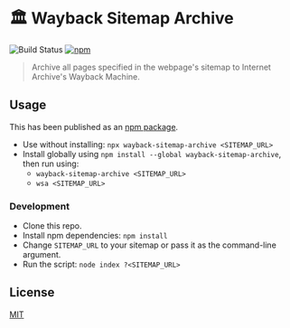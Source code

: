 # 🏛 Wayback Sitemap Archive

![Build Status](https://github.com/plibither8/wayback-sitemap-archive/workflows/Wayback%20Sitemap%20Archiver/badge.svg)
[![npm](https://img.shields.io/npm/v/wayback-sitemap-archive)](http://npmjs.com/package/wayback-sitemap-archive)

> Archive all pages specified in the webpage's sitemap to Internet Archive's Wayback Machine.

## Usage

This has been published as an [npm package](http://npmjs.com/package/wayback-sitemap-archive).

* Use without installing: `npx wayback-sitemap-archive <SITEMAP_URL>`
* Install globally using `npm install --global wayback-sitemap-archive`, then run using:
  * `wayback-sitemap-archive <SITEMAP_URL>`
  * `wsa <SITEMAP_URL>`

### Development

* Clone this repo.
* Install npm dependencies: `npm install`
* Change `SITEMAP_URL` to your sitemap or pass it as the command-line argument.
* Run the script: `node index ?<SITEMAP_URL>`

## License

[MIT](LICENSE)
